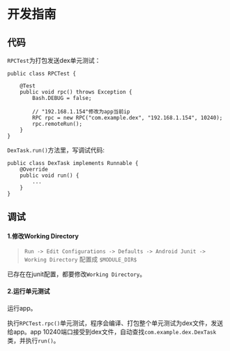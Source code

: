 # 开发指南

## 代码

`RPCTest`为打包发送dex单元测试：
```
public class RPCTest {

    @Test
    public void rpc() throws Exception {
        Bash.DEBUG = false;

        // "192.168.1.154"修改为app当前ip
        RPC rpc = new RPC("com.example.dex", "192.168.1.154", 10240);
        rpc.remoteRun();
    }
}
```

`DexTask.run()`方法里，写调试代码:
```
public class DexTask implements Runnable {
    @Override
    public void run() {
        ...
    }
}
```

## 调试

#### 1.修改Working Directory

> `Run -> Edit Configurations -> Defaults -> Android Junit -> Working Directory` 配置成 `$MODULE_DIR$`

已存在在junit配置，都要修改`Working Directory`。

#### 2.运行单元测试

运行app。

执行`RPCTest.rpc()`单元测试，程序会编译、打包整个单元测试为dex文件，发送给app。app 10240端口接受到dex文件，自动查找`com.example.dex.DexTask`类，并执行`run()`。
